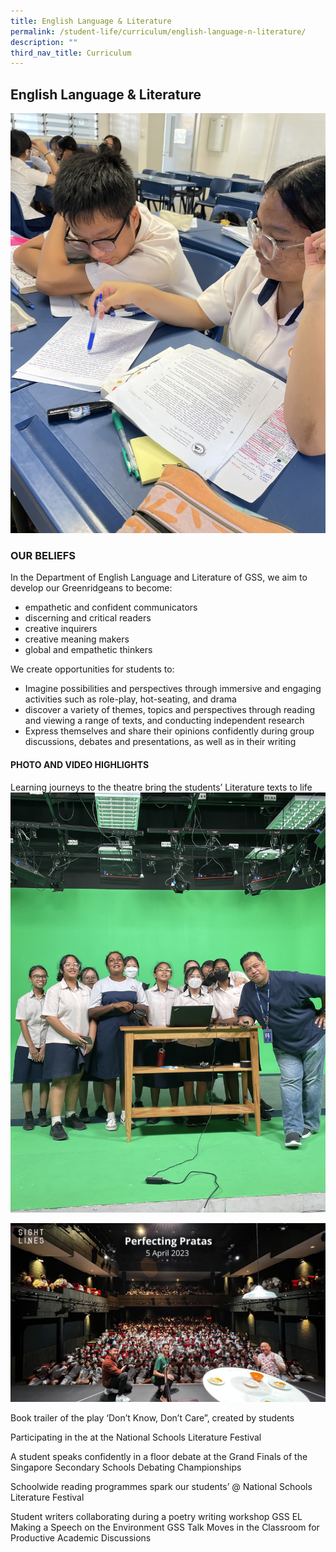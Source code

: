 ```yaml
---
title: English Language & Literature
permalink: /student-life/curriculum/english-language-n-literature/
description: ""
third_nav_title: Curriculum
---
```

## English Language &amp; Literature

![](/images/ENGLISH%20LIT2023/copy%20of%20img_0542.JPG)

### OUR BELIEFS
In the Department of English Language and Literature of GSS, we aim to develop our Greenridgeans to become:
- empathetic and confident communicators
- discerning and critical readers
- creative inquirers
- creative meaning makers
- global and empathetic thinkers

We create opportunities for students to: 
- Imagine possibilities and perspectives through immersive and engaging activities such as role-play, hot-seating, and drama  
- discover a variety of themes, topics and perspectives through reading and viewing a range of texts, and conducting independent research 
- Express themselves and share their opinions confidently during group discussions, debates and presentations, as well as in their writing

#### PHOTO AND VIDEO HIGHLIGHTS
Learning journeys to the theatre bring the students’ Literature texts to life
![](/images/ENGLISH%20LIT2023/copy%20of%20img_8682.JPG)

![](/images/ENGLISH%20LIT2023/copy%20of%20show%205%20-%205%20april.jpg)

Book trailer of the play ‘Don’t Know, Don’t Care”, created by students



Participating in the at the National Schools Literature Festival 

 



A student speaks confidently in a floor debate at the Grand Finals of the Singapore Secondary Schools Debating Championships


Schoolwide reading programmes spark our students’  @ National Schools Literature Festival

Student writers collaborating during a poetry writing workshop
GSS EL Making a Speech on the Environment
GSS Talk Moves in the Classroom for Productive Academic Discussions
